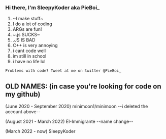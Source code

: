 ### Hi there, I'm SleepyKoder aka PieBoi_

1. ~I make stuff~
2. I do a lot of coding
3. ARGs are fun!
4. ~.js SUCKS~
5. .JS IS BAD
6. C++ is very annoying
7. i cant code well
8. im still in school
9. i have no life lol

`Problems with code? Tweet at me on twitter @PieBoi_`

OLD NAMES: (in case you're looking for code on my github)
------------------------------------------------------
(June 2020 - September 2020) minimoon1/minimoon
--i deleted the account above--

(August 2021 - March 2022) El-Immigrante
--name change--

(March 2022 - now) SleepyKoder
